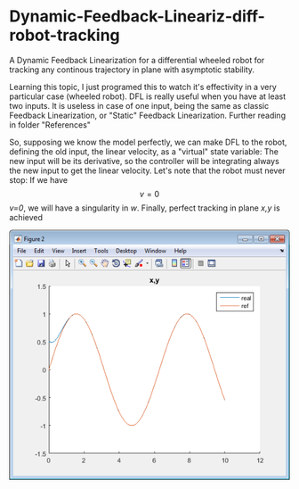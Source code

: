 # Dynamic-Feedback-Lineariz-diff-robot-tracking
A Dynamic Feedback Linearization for a differential wheeled robot for tracking any continous trajectory in plane with asymptotic stability.

Learning this topic, I just programed this to watch it's effectivity in a very particular case (wheeled robot).
DFL is really useful when you have at least two inputs. It is useless in case of one input, being the same as classic Feedback Linearization, or "Static" Feedback Linearization. Further reading in folder "References"

So, supposing we know the model perfectly, we can make DFL to the robot, defining the old input, the linear velocity, as a "virtual" state variable: The new input will be its derivative, so the controller will be integrating always the new input to get the linear velocity. Let's note that the robot must never stop: If we have $$v=0$$ *v=0*, we will have a singularity in *w*. Finally, perfect tracking in plane *x,y* is achieved

<p align="center">
<img src="graphics/DFL.png">
</p>
